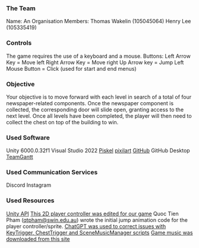 ### The Team ###
Name: An Organisation
Members:
Thomas Wakelin (105045064)
Henry Lee (105335419)

### Controls ###
The game requires the use of a keyboard and a mouse.
Buttons:
Left Arrow Key = Move left
Right Arrow Key = Move right
Up Arrow key = Jump
Left Mouse Button = Click (used for start and end menus)

### Objective ###
Your objective is to move forward with each level in search of a total of four newspaper-related components.
Once the newspaper component is collected, the corresponding door will slide open, granting access to the next level.
Once all levels have been completed, the player will then need to collect the chest on top of the building to win.

### Used Software ###
Unity 6000.0.32f1
Visual Studio 2022
[Piskel](https://www.piskelapp.com/)
[pixilart](https://www.pixilart.com/)
[GitHub](https://github.com/)
GitHub Desktop
[TeamGantt](https://www.teamgantt.com/)

### Used Communication Services ###
Discord
Instagram

### Used Resources ###
[Unity API](https://docs.unity3d.com/6000.1/Documentation/ScriptReference/index.html)
[This 2D player controller was edited for our game](https://assetstore.unity.com/packages/2d/characters/2d-player-controller-287744)
Quoc Tien Pham (qtpham@swin.edu.au) wrote the initial jump animation code for the player controller/sprite.
[ChatGPT was used to correct issues with KeyTrigger, ChestTrigger and SceneMusicManager scripts](https://chatgpt.com/?model=auto) 
[Game music was downloaded from this site](https://pixabay.com)
